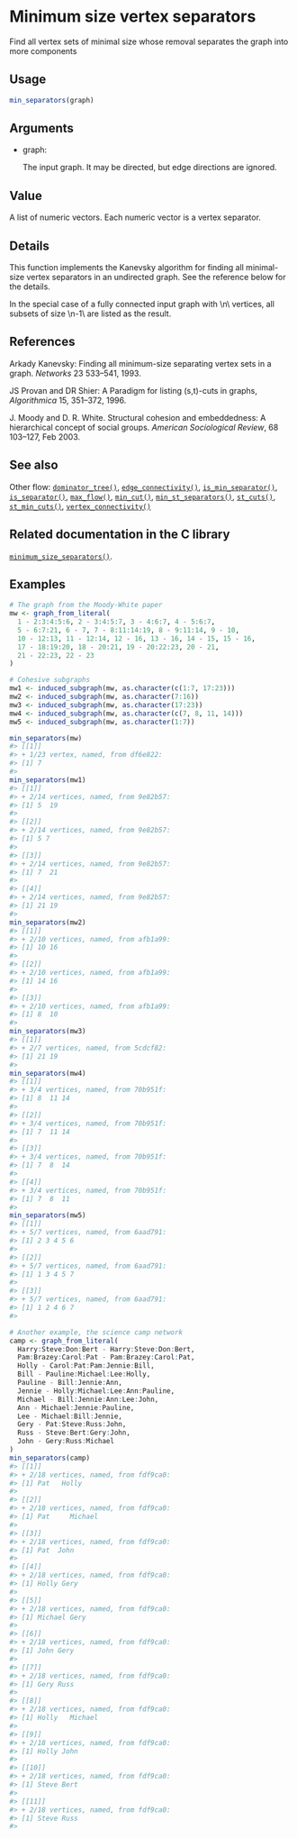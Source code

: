 # Minimum size vertex separators

Find all vertex sets of minimal size whose removal separates the graph
into more components

## Usage

``` r
min_separators(graph)
```

## Arguments

- graph:

  The input graph. It may be directed, but edge directions are ignored.

## Value

A list of numeric vectors. Each numeric vector is a vertex separator.

## Details

This function implements the Kanevsky algorithm for finding all
minimal-size vertex separators in an undirected graph. See the reference
below for the details.

In the special case of a fully connected input graph with \\n\\
vertices, all subsets of size \\n-1\\ are listed as the result.

## References

Arkady Kanevsky: Finding all minimum-size separating vertex sets in a
graph. *Networks* 23 533–541, 1993.

JS Provan and DR Shier: A Paradigm for listing (s,t)-cuts in graphs,
*Algorithmica* 15, 351–372, 1996.

J. Moody and D. R. White. Structural cohesion and embeddedness: A
hierarchical concept of social groups. *American Sociological Review*,
68 103–127, Feb 2003.

## See also

Other flow:
[`dominator_tree()`](https://r.igraph.org/reference/dominator_tree.md),
[`edge_connectivity()`](https://r.igraph.org/reference/edge_connectivity.md),
[`is_min_separator()`](https://r.igraph.org/reference/is_min_separator.md),
[`is_separator()`](https://r.igraph.org/reference/is_separator.md),
[`max_flow()`](https://r.igraph.org/reference/max_flow.md),
[`min_cut()`](https://r.igraph.org/reference/min_cut.md),
[`min_st_separators()`](https://r.igraph.org/reference/min_st_separators.md),
[`st_cuts()`](https://r.igraph.org/reference/st_cuts.md),
[`st_min_cuts()`](https://r.igraph.org/reference/st_min_cuts.md),
[`vertex_connectivity()`](https://r.igraph.org/reference/vertex_connectivity.md)

## Related documentation in the C library

[`minimum_size_separators()`](https://igraph.org/c/html/latest/igraph-Separators.html#igraph_minimum_size_separators).

## Examples

``` r
# The graph from the Moody-White paper
mw <- graph_from_literal(
  1 - 2:3:4:5:6, 2 - 3:4:5:7, 3 - 4:6:7, 4 - 5:6:7,
  5 - 6:7:21, 6 - 7, 7 - 8:11:14:19, 8 - 9:11:14, 9 - 10,
  10 - 12:13, 11 - 12:14, 12 - 16, 13 - 16, 14 - 15, 15 - 16,
  17 - 18:19:20, 18 - 20:21, 19 - 20:22:23, 20 - 21,
  21 - 22:23, 22 - 23
)

# Cohesive subgraphs
mw1 <- induced_subgraph(mw, as.character(c(1:7, 17:23)))
mw2 <- induced_subgraph(mw, as.character(7:16))
mw3 <- induced_subgraph(mw, as.character(17:23))
mw4 <- induced_subgraph(mw, as.character(c(7, 8, 11, 14)))
mw5 <- induced_subgraph(mw, as.character(1:7))

min_separators(mw)
#> [[1]]
#> + 1/23 vertex, named, from df6e822:
#> [1] 7
#> 
min_separators(mw1)
#> [[1]]
#> + 2/14 vertices, named, from 9e82b57:
#> [1] 5  19
#> 
#> [[2]]
#> + 2/14 vertices, named, from 9e82b57:
#> [1] 5 7
#> 
#> [[3]]
#> + 2/14 vertices, named, from 9e82b57:
#> [1] 7  21
#> 
#> [[4]]
#> + 2/14 vertices, named, from 9e82b57:
#> [1] 21 19
#> 
min_separators(mw2)
#> [[1]]
#> + 2/10 vertices, named, from afb1a99:
#> [1] 10 16
#> 
#> [[2]]
#> + 2/10 vertices, named, from afb1a99:
#> [1] 14 16
#> 
#> [[3]]
#> + 2/10 vertices, named, from afb1a99:
#> [1] 8  10
#> 
min_separators(mw3)
#> [[1]]
#> + 2/7 vertices, named, from 5cdcf82:
#> [1] 21 19
#> 
min_separators(mw4)
#> [[1]]
#> + 3/4 vertices, named, from 70b951f:
#> [1] 8  11 14
#> 
#> [[2]]
#> + 3/4 vertices, named, from 70b951f:
#> [1] 7  11 14
#> 
#> [[3]]
#> + 3/4 vertices, named, from 70b951f:
#> [1] 7  8  14
#> 
#> [[4]]
#> + 3/4 vertices, named, from 70b951f:
#> [1] 7  8  11
#> 
min_separators(mw5)
#> [[1]]
#> + 5/7 vertices, named, from 6aad791:
#> [1] 2 3 4 5 6
#> 
#> [[2]]
#> + 5/7 vertices, named, from 6aad791:
#> [1] 1 3 4 5 7
#> 
#> [[3]]
#> + 5/7 vertices, named, from 6aad791:
#> [1] 1 2 4 6 7
#> 

# Another example, the science camp network
camp <- graph_from_literal(
  Harry:Steve:Don:Bert - Harry:Steve:Don:Bert,
  Pam:Brazey:Carol:Pat - Pam:Brazey:Carol:Pat,
  Holly - Carol:Pat:Pam:Jennie:Bill,
  Bill - Pauline:Michael:Lee:Holly,
  Pauline - Bill:Jennie:Ann,
  Jennie - Holly:Michael:Lee:Ann:Pauline,
  Michael - Bill:Jennie:Ann:Lee:John,
  Ann - Michael:Jennie:Pauline,
  Lee - Michael:Bill:Jennie,
  Gery - Pat:Steve:Russ:John,
  Russ - Steve:Bert:Gery:John,
  John - Gery:Russ:Michael
)
min_separators(camp)
#> [[1]]
#> + 2/18 vertices, named, from fdf9ca0:
#> [1] Pat   Holly
#> 
#> [[2]]
#> + 2/18 vertices, named, from fdf9ca0:
#> [1] Pat     Michael
#> 
#> [[3]]
#> + 2/18 vertices, named, from fdf9ca0:
#> [1] Pat  John
#> 
#> [[4]]
#> + 2/18 vertices, named, from fdf9ca0:
#> [1] Holly Gery 
#> 
#> [[5]]
#> + 2/18 vertices, named, from fdf9ca0:
#> [1] Michael Gery   
#> 
#> [[6]]
#> + 2/18 vertices, named, from fdf9ca0:
#> [1] John Gery
#> 
#> [[7]]
#> + 2/18 vertices, named, from fdf9ca0:
#> [1] Gery Russ
#> 
#> [[8]]
#> + 2/18 vertices, named, from fdf9ca0:
#> [1] Holly   Michael
#> 
#> [[9]]
#> + 2/18 vertices, named, from fdf9ca0:
#> [1] Holly John 
#> 
#> [[10]]
#> + 2/18 vertices, named, from fdf9ca0:
#> [1] Steve Bert 
#> 
#> [[11]]
#> + 2/18 vertices, named, from fdf9ca0:
#> [1] Steve Russ 
#> 
```
